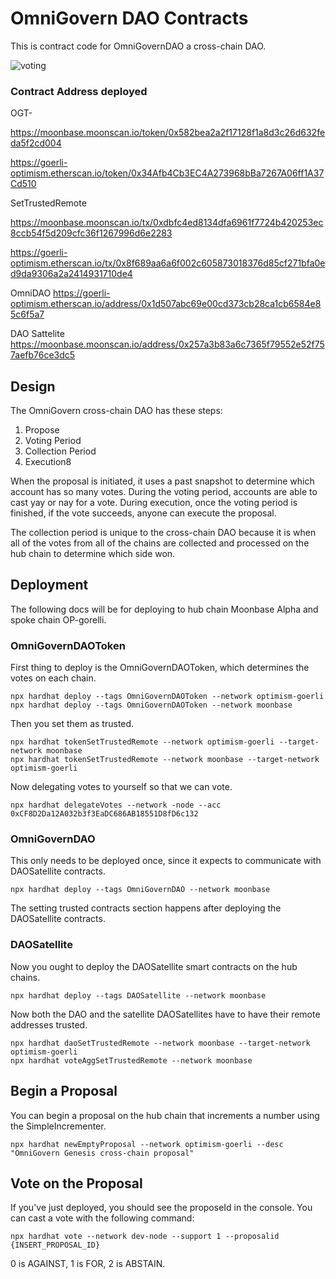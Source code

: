 # OmniGovern DAO Contracts
This is contract code for OmniGovernDAO a cross-chain DAO.

![voting](https://github.com/kamalbuilds/OmniGovern-DAO/assets/95926324/1c68b65f-1b34-498d-9961-349a8c9c2216)

### Contract Address deployed
OGT- 

https://moonbase.moonscan.io/token/0x582bea2a2f17128f1a8d3c26d632feda5f2cd004

https://goerli-optimism.etherscan.io/token/0x34Afb4Cb3EC4A273968bBa7267A06ff1A37Cd510

SetTrustedRemote

https://moonbase.moonscan.io/tx/0xdbfc4ed8134dfa6961f7724b420253ec8ccb54f5d209cfc36f1267996d6e2283

https://goerli-optimism.etherscan.io/tx/0x8f689aa6a6f002c605873018376d85cf271bfa0ed9da9306a2a2414931710de4

OmniDAO https://goerli-optimism.etherscan.io/address/0x1d507abc69e00cd373cb28ca1cb6584e85c6f5a7

DAO Sattelite
https://moonbase.moonscan.io/address/0x257a3b83a6c7365f79552e52f757aefb76ce3dc5

## Design

The OmniGovern cross-chain DAO has these steps:  
1. Propose
2. Voting Period
3. Collection Period <This is special in X-Chain DAO>
4. Execution8

When the proposal is initiated, it uses a past snapshot to determine which account has so many votes. During the voting period, accounts are able to cast yay or nay for a vote. During execution, once the voting period is finished, if the vote succeeds, anyone can execute the proposal.  

The collection period is unique to the cross-chain DAO because it is when all of the votes from all of the chains are collected and processed on the hub chain to determine which side won.  

## Deployment
The following docs will be for deploying to hub chain Moonbase Alpha and spoke chain OP-gorelli.

### OmniGovernDAOToken
First thing to deploy is the OmniGovernDAOToken, which determines the votes on each chain.  

```
npx hardhat deploy --tags OmniGovernDAOToken --network optimism-goerli
npx hardhat deploy --tags OmniGovernDAOToken --network moonbase
```

Then you set them as trusted.

```
npx hardhat tokenSetTrustedRemote --network optimism-goerli --target-network moonbase
npx hardhat tokenSetTrustedRemote --network moonbase --target-network optimism-goerli
```

Now delegating votes to yourself so that we can vote.

```
npx hardhat delegateVotes --network -node --acc 0xCF8D2Da12A032b3f3EaDC686AB18551D8fD6c132
```

### OmniGovernDAO
This only needs to be deployed once, since it expects to communicate with DAOSatellite contracts.  

```
npx hardhat deploy --tags OmniGovernDAO --network moonbase
```

The setting trusted contracts section happens after deploying the DAOSatellite contracts.  

### DAOSatellite
Now you ought to deploy the DAOSatellite smart contracts on the hub chains.  

```
npx hardhat deploy --tags DAOSatellite --network moonbase
```

Now both the DAO and the satellite DAOSatellites have to have their remote addresses trusted.  

```
npx hardhat daoSetTrustedRemote --network moonbase --target-network optimism-goerli
npx hardhat voteAggSetTrustedRemote --network moonbase
```

## Begin a Proposal
You can begin a proposal on the hub chain that increments a number using the SimpleIncrementer.  

```
npx hardhat newEmptyProposal --network optimism-goerli --desc "OmniGovern Genesis cross-chain proposal"
```

## Vote on the Proposal
If you've just deployed, you should see the proposeId in the console. You can cast a vote with the following command:  

```
npx hardhat vote --network dev-node --support 1 --proposalid {INSERT_PROPOSAL_ID} 
```

0 is AGAINST, 1 is FOR, 2 is ABSTAIN.